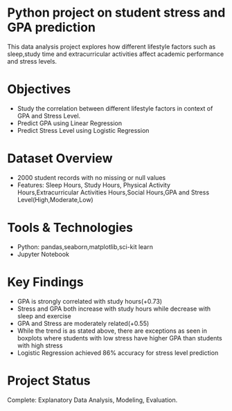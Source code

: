 # Python project on student stress and GPA prediction
This data analysis project explores how different lifestyle factors such as sleep,study time and extracurricular activities affect academic performance and stress levels.
# Objectives
- Study the correlation between different lifestyle factors in context of GPA and Stress Level.
- Predict GPA using Linear Regression
- Predict Stress Level using Logistic Regression

# Dataset Overview
- 2000 student records with no missing or null values
- Features: Sleep Hours, Study Hours, Physical Activity Hours,Extracurricular Activities Hours,Social Hours,GPA and Stress Level(High,Moderate,Low)

# Tools & Technologies
- Python: pandas,seaborn,matplotlib,sci-kit learn
- Jupyter Notebook

# Key Findings
- GPA is strongly correlated with study hours(+0.73)
- Stress and GPA both increase with study hours while decrease with sleep and exercise
- GPA and Stress are moderately related(+0.55)
- While the trend is as stated above, there are exceptions as seen in boxplots where students with low stress have higher GPA than students with high stress
- Logistic Regression achieved 86% accuracy for stress level prediction

# Project Status
Complete: Explanatory Data Analysis, Modeling, Evaluation.



